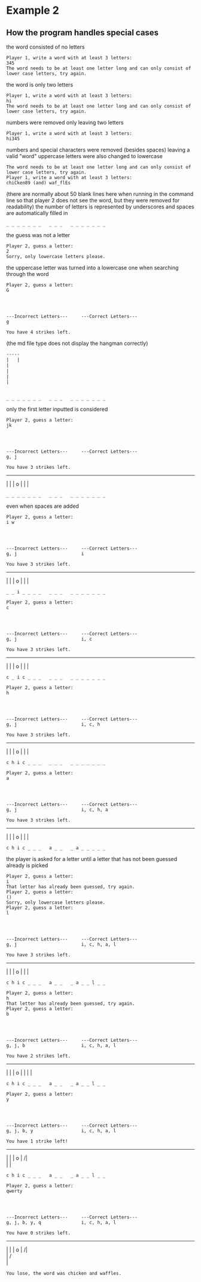 # Example 2
## How the program handles special cases
the word consisted of no letters
```
Player 1, write a word with at least 3 letters:
345
The word needs to be at least one letter long and can only consist of lower case letters, try again.
```
the word is only two letters
```
Player 1, write a word with at least 3 letters:
hi
The word needs to be at least one letter long and can only consist of lower case letters, try again.
```
numbers were removed only leaving two letters
```
Player 1, write a word with at least 3 letters:
hi345
```
numbers and special characters were removed (besides spaces) leaving a valid "word"
uppercase letters were also changed to lowercase 
```
The word needs to be at least one letter long and can only consist of lower case letters, try again.
Player 1, write a word with at least 3 letters:
chiCken89 (and) waf_flEs

```
(there are normally about 50 blank lines here when running in the command line so that player 2 does not see the word, but they were removed for readability)
the number of letters is represented by underscores and spaces are automatically filled in
```
_ _ _ _ _ _ _   _ _ _   _ _ _ _ _ _ _
```

the guess was not a letter
```
Player 2, guess a letter:
2
Sorry, only lowercase letters please.
```
the uppercase letter was turned into a lowercase one when searching through the word
```
Player 2, guess a letter:
G




---Incorrect Letters---     ---Correct Letters---
g

You have 4 strikes left.

```
(the md file type does not display the hangman correctly)
```txt
-----
|   |
|
|
|
|
```
```

_ _ _ _ _ _ _   _ _ _   _ _ _ _ _ _ _
```
only the first letter inputted is considered
```
Player 2, guess a letter:
jk




---Incorrect Letters---     ---Correct Letters---
g, j

You have 3 strikes left.
```
-----
|   |
|   o
|
|
|

```
_ _ _ _ _ _ _   _ _ _   _ _ _ _ _ _ _
```
even when spaces are added
```
Player 2, guess a letter:
i w




---Incorrect Letters---     ---Correct Letters---
g, j                        i

You have 3 strikes left.
```
-----
|   |
|   o
|
|
|

```
_ _ i _ _ _ _   _ _ _   _ _ _ _ _ _ _

Player 2, guess a letter:
c




---Incorrect Letters---     ---Correct Letters---
g, j                        i, c

You have 3 strikes left.
```
-----
|   |
|   o
|
|
|

```
c _ i c _ _ _   _ _ _   _ _ _ _ _ _ _

Player 2, guess a letter:
h




---Incorrect Letters---     ---Correct Letters---
g, j                        i, c, h

You have 3 strikes left.
```
-----
|   |
|   o
|
|
|

```
c h i c _ _ _   _ _ _   _ _ _ _ _ _ _

Player 2, guess a letter:
a




---Incorrect Letters---     ---Correct Letters---
g, j                        i, c, h, a

You have 3 strikes left.
```
-----
|   |
|   o
|
|
|

```
c h i c _ _ _   a _ _   _ a _ _ _ _ _
```
the player is asked for a letter until a letter that has not been guessed already is picked
```
Player 2, guess a letter:
i
That letter has already been guessed, try again.
Player 2, guess a letter:
()
Sorry, only lowercase letters please.
Player 2, guess a letter:
l




---Incorrect Letters---     ---Correct Letters---
g, j                        i, c, h, a, l

You have 3 strikes left.
```
-----
|   |
|   o
|
|
|

```
c h i c _ _ _   a _ _   _ a _ _ l _ _

Player 2, guess a letter:
h
That letter has already been guessed, try again.
Player 2, guess a letter:
b




---Incorrect Letters---     ---Correct Letters---
g, j, b                     i, c, h, a, l

You have 2 strikes left.
```
-----
|   |
|   o
|   |
|
|

```
c h i c _ _ _   a _ _   _ a _ _ l _ _

Player 2, guess a letter:
y




---Incorrect Letters---     ---Correct Letters---
g, j, b, y                  i, c, h, a, l

You have 1 strike left!
```
-----
|   |
|   o
|  /|\
|
|

```
c h i c _ _ _   a _ _   _ a _ _ l _ _

Player 2, guess a letter:
qwerty




---Incorrect Letters---     ---Correct Letters---
g, j, b, y, q               i, c, h, a, l

You have 0 strikes left.
```
-----
|   |
|   o
|  /|\
|  / \
|
```
You lose, the word was chicken and waffles.
```

